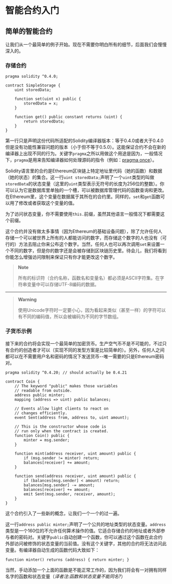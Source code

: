 # 智能合约入门

## 简单的智能合约

让我们从一个最简单的例子开始。现在不需要你明白所有的细节，后面我们会慢慢深入的。

### 存储合约

```sol
pragma solidity ^0.4.0;

contract SimpleStorage {
    uint storedData;

    function set(uint x) public {
        storedData = x;
    }

    function get() public constant returns (uint) {
        return storedData;
    }
}
```

第一行只是声明这份代码所适配的Solidity编译器版本：等于0.4.0或者大于0.4.0但是没有功能性兼容问题的版本（小于但不等于0.5.0）。这能保证合约不会在新的编译器上出现不同的行为。关键字`pragma`之所以用做这个用途是因为，一般情况下，`pragma`是用来告知编译器如何处理源码的指令（例如：[pragma once](https://en.wikipedia.org/wiki/Pragma_once)）。

Solidity语言里的合约是Ethereum区块链上特定地址里代码（她的函数）和数据（她的状态）的集合。这一行`uint storedData;`声明了一个`uint`类型的叫做`storedData`的状态变量（这里的`uint`类型表示无符号的长度为256位的整数）。你可以认为它是数据库里单独的一个槽，可以被数据库管理代码的函数查询和更改。在Ethereum里，这个变量在数据属于其所在的合约里。同样的，`set`和`get`函数可以用了修改或者获取这个变量的值。

为了访问状态变量，你不需要使用`this.`前缀，虽然其他语言一般情况下都需要这个前缀。

这个合约并没有做太多事情（因为Ethereum的基础设备问题），除了允许任何人存储一个可以被世界上所有的人都能访问的数字，而存储这个数字的人也没有（可行的）方法去阻止你来公布这个数字。当然，任何人也可以再次调用`set`来设置一个不同的数字，但是你的数字还是会被存储到区块链历史里。待会儿，我们将看到你能怎么增强访问限制来保证只有你才能更改这个数字。

> **Note**
> 
> 所有的标识符（合约名称，函数名和变量名）都必须是ASCII字符集。在字符串变量中可以存储UTF-8编码的数据。

---

> **Warning**
> 
> 使用Unicode字符时一定要小心，因为看起来类似（甚至一样）的字符可以有不同的编码值，所以会被编码为不同的字节数组。

### 子货币示例

接下来的合约将会实现一个最简单的加密货币。生产空气币不是不可能的，不过只有合约的创造者才可以（实现不同的发型方案是比较简单的）。另外，任何人之间都可以在不需要用户名和密码的情况下发送货币--唯一需要的只是Ethereum密码对。

```sol
pragma solidity ^0.4.20; // should actually be 0.4.21

contract Coin {
    // The keyword "public" makes those variables
    // readable from outside.
    address public minter;
    mapping (address => uint) public balances;

    // Events allow light clients to react on
    // changes efficiently.
    event Sent(address from, address to, uint amount);

    // This is the constructor whose code is
    // run only when the contract is created.
    function Coin() public {
        minter = msg.sender;
    }

    function mint(address receiver, uint amount) public {
        if (msg.sender != minter) return;
        balances[receiver] += amount;
    }

    function send(address receiver, uint amount) public {
        if (balances[msg.sender] < amount) return;
        balances[msg.sender] -= amount;
        balances[receiver] += amount;
        emit Sent(msg.sender, receiver, amount);
    }
}
```

这个合约引入了一些新的概念，让我们一个一个的过一遍。

这一行`address public minter;`声明了一个公共的地址类型的状态变量。`address`类型是一个160位的不允许任何算术操作的值。它适合存储合约的地址或者外部参与者的密码对。关键字`public`自动创建一个函数，你可以通过这个函数在此合约外部访问被修饰的状态变量的当前值。没有这个关键字，其他的合约将无法访问此变量。有编译器自动生成的函数代码大致如下：

```sol
function minter() returns (address) { return minter; }
```

当然，手动添加一个上面的函数是不能正常工作的，因为我们将会有一对拥有同样名字的函数和状态变量（*译者注:函数和状态变量不能同名?*）


